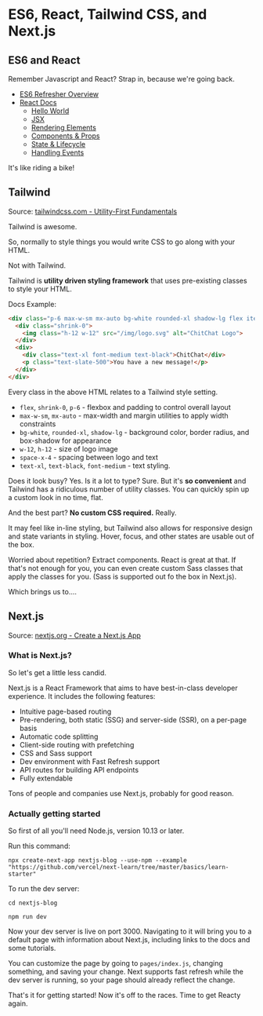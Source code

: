 # ES6, React, Tailwind CSS, and Next.js

## ES6 and React

Remember Javascript and React? Strap in, because we're going back.

* [ES6 Refresher Overview](https://www.taniarascia.com/es6-syntax-and-feature-overview/)
* [React Docs](https://reactjs.org/)
  * [Hello World](https://reactjs.org/docs/hello-world.html)
  * [JSX](https://reactjs.org/docs/introducing-jsx.html)
  * [Rendering Elements](https://reactjs.org/docs/rendering-elements.html)
  * [Components & Props](https://reactjs.org/docs/components-and-props.html)
  * [State & Lifecycle](https://reactjs.org/docs/state-and-lifecycle.html)
  * [Handling Events](https://reactjs.org/docs/handling-events.html)

It's like riding a bike!

## Tailwind

Source: [tailwindcss.com - Utility-First Fundamentals](https://tailwindcss.com/docs/utility-first)

Tailwind is awesome.

So, normally to style things you would write CSS to go along with your HTML.

Not with Tailwind.

Tailwind is **utility driven styling framework** that uses pre-existing classes to style your HTML.

Docs Example:

```HTML
<div class="p-6 max-w-sm mx-auto bg-white rounded-xl shadow-lg flex items-center space-x-4">
  <div class="shrink-0">
    <img class="h-12 w-12" src="/img/logo.svg" alt="ChitChat Logo">
  </div>
  <div>
    <div class="text-xl font-medium text-black">ChitChat</div>
    <p class="text-slate-500">You have a new message!</p>
  </div>
</div>
```

Every class in the above HTML relates to a Tailwind style setting.

* `flex`, `shrink-0`, `p-6` - flexbox and padding to control overall layout
* `max-w-sm`, `mx-auto` - max-width and margin utilities to apply width constraints
* `bg-white`, `rounded-xl`, `shadow-lg` - background color, border radius, and box-shadow for appearance
* `w-12`, `h-12` - size of logo image
* `space-x-4` - spacing between logo and text
* `text-xl`, `text-black`, `font-medium` - text styling.

Does it look busy? Yes. Is it a lot to type? Sure. But it's **so convenient** and Tailwind has a ridiculous number of utility classes. You can quickly spin up a custom look in no time, flat.

And the best part? **No custom CSS required.** Really.

It may feel like in-line styling, but Tailwind also allows for responsive design and state variants in styling. Hover, focus, and other states are usable out of the box.

Worried about repetition? Extract components. React is great at that. If that's not enough for you, you can even create custom Sass classes that apply the classes for you. (Sass is supported out fo the box in Next.js).

Which brings us to....

## Next.js

Source: [nextjs.org - Create a Next.js App](https://nextjs.org/learn/basics/create-nextjs-app)

### What is Next.js?

So let's get a little less candid.

Next.js is a React Framework that aims to have best-in-class developer experience. It includes the following features:

* Intuitive page-based routing
* Pre-rendering, both static (SSG) and server-side (SSR), on a per-page basis
* Automatic code splitting
* Client-side routing with prefetching
* CSS and Sass support
* Dev environment with Fast Refresh support
* API routes for building API endpoints
* Fully extendable

Tons of people and companies use Next.js, probably for good reason.

### Actually getting started

So first of all you'll need Node.js, version 10.13 or later.

Run this command:

`npx create-next-app nextjs-blog --use-npm --example "https://github.com/vercel/next-learn/tree/master/basics/learn-starter"`

To run the dev server:

`cd nextjs-blog`

`npm run dev`

Now your dev server is live on port 3000. Navigating to it will bring you to a default page with information about Next.js, including links to the docs and some tutorials.

You can customize the page by going to `pages/index.js`, changing something, and saving your change. Next supports fast refresh while the dev server is running, so your page should already reflect the change.

That's it for getting started! Now it's off to the races. Time to get Reacty again.
